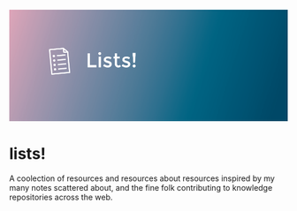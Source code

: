 ![lists](readme.png)

# lists!
A coolection of resources and resources about resources inspired by my many notes scattered about, and the fine folk contributing to knowledge repositories across the web.
